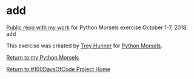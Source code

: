 # add

[Public repo with my work](https://github.com/mUtterberg/python_morsels/tree/master/add) for Python Morsels exercise October 1-7, 2018: add

This exercise was created by [Trey Hunner](https://treyhunner.com/) for [Python Morsels](https://try.pythonmorsels.com/).

[Return to my Python Morsels](https://mutterberg.github.io/python_morsels)

[Return to #100DaysOfCode Project Home](https://mutterberg.github.io)
